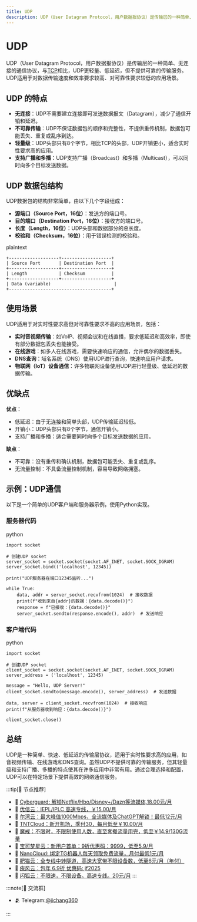 ```yaml
---
title: UDP
description: UDP（User Datagram Protocol，用户数据报协议）是传输层的一种简单、无连接的通信协议，与TCP相比，UDP更轻量、低延迟，但不提供可靠的传输服务。UDP适用于对数据传输速度和效率要求较高、对可靠性要求较低的应用场景。
---
```

# UDP

UDP（User Datagram Protocol，用户数据报协议）是传输层的一种简单、无连接的通信协议，与[TCP](/wiki/tcp)相比，UDP更轻量、低延迟，但不提供可靠的传输服务。UDP适用于对数据传输速度和效率要求较高、对可靠性要求较低的应用场景。

## UDP 的特点

- **无连接**：UDP不需要建立连接即可发送数据报文（Datagram），减少了通信开销和延迟。
- **不可靠传输**：UDP不保证数据包的顺序和完整性，不提供重传机制，数据包可能丢失、重复或乱序到达。
- **轻量级**：UDP头部只有8个字节，相比TCP的头部，UDP开销更小，适合实时性要求高的应用。
- **支持广播和多播**：UDP支持广播（Broadcast）和多播（Multicast），可以同时向多个目标发送数据。

## UDP 数据包结构

UDP数据包的结构非常简单，由以下几个字段组成：

- **源端口（Source Port，16位）**：发送方的端口号。
- **目的端口（Destination Port，16位）**：接收方的端口号。
- **长度（Length，16位）**：UDP头部和数据部分的总长度。
- **校验和（Checksum，16位）**：用于错误检测的校验和。

plaintext

```
+-------------------+-------------------+
| Source Port       | Destination Port  |
+-------------------+-------------------+
| Length            | Checksum          |
+-------------------+-------------------+
| Data (variable)                        |
+---------------------------------------+
```

## 使用场景

UDP适用于对实时性要求高但对可靠性要求不高的应用场景，包括：

- **实时音视频传输**：如VoIP、视频会议和在线直播，要求低延迟和高效率，即使有部分数据包丢失也能接受。
- **在线游戏**：如多人在线游戏，需要快速响应的通信，允许偶尔的数据丢失。
- **DNS查询**：域名系统（DNS）使用UDP进行查询，快速响应用户请求。
- **物联网（IoT）设备通信**：许多物联网设备使用UDP进行轻量级、低延迟的数据传输。

## 优缺点

**优点**：

- 低延迟：由于无连接和简单头部，UDP传输延迟较低。
- 开销小：UDP头部只有8个字节，通信开销小。
- 支持广播和多播：适合需要同时向多个目标发送数据的应用。

**缺点**：

- 不可靠：没有重传和确认机制，数据包可能丢失、重复或乱序。
- 无流量控制：不具备流量控制机制，容易导致网络拥塞。

## 示例：UDP通信

以下是一个简单的UDP客户端和服务器示例，使用Python实现。

### 服务器代码

python

```
import socket

# 创建UDP socket
server_socket = socket.socket(socket.AF_INET, socket.SOCK_DGRAM)
server_socket.bind(('localhost', 12345))

print("UDP服务器在端口12345监听...")

while True:
    data, addr = server_socket.recvfrom(1024)  # 接收数据
    print(f"收到来自{addr}的数据：{data.decode()}")
    response = f"已接收：{data.decode()}"
    server_socket.sendto(response.encode(), addr)  # 发送响应
```

### 客户端代码

python

```
import socket

# 创建UDP socket
client_socket = socket.socket(socket.AF_INET, socket.SOCK_DGRAM)
server_address = ('localhost', 12345)

message = "Hello, UDP Server!"
client_socket.sendto(message.encode(), server_address)  # 发送数据

data, server = client_socket.recvfrom(1024)  # 接收响应
print(f"从服务器收到响应：{data.decode()}")

client_socket.close()
```

## 总结

UDP是一种简单、快速、低延迟的传输层协议，适用于实时性要求高的应用，如音视频传输、在线游戏和DNS查询。虽然UDP不提供可靠的传输服务，但其轻量级和支持广播、多播的特点使其在许多应用中非常有用。通过合理选择和配置，UDP可以在特定场景下提供高效的网络通信服务。


:::tip[🎉 节点推荐]
- 🚀 [Cyberguard: 解锁Netflix/Hbo/Disney+/Dazn等流媒体,18.00元/月](https://www.cyberguard.best/#/register?code=XsreC0T5)<br>
- 🚀 [优信云：IEPL/IPLC 高速专线，￥15.00/月](https://www.优信云.com/#/register?code=JRtE5uIV)<br>
- 🚀 [尔湾云：最大峰值1000Mbps，全流媒体及ChatGPT解锁！最低12元/月](https://erwan6.net/auth/register?code=BoObCd)<br>
- 🚀 [TNTCloud：新开机场，季付30，每月低至￥10.00/月](https://haibing822.tntvipaff.cc/#/register?code=GtjJVgml)<br>
- 🚀 [魔戒：不限时，不限制使用人数，直至套餐流量用完，低至￥14.9/130G流量](https://mojie.app/#/register?code=sSdtPtLo)<br>
- 🚀 [宝可梦星云：新用户首单：9折优惠码：9999，低至5.9/月 ](https://a.suola.link/pokemon)<br>
- 🚀 [NanoCloud: 绑定TG机器人每天领取免费流量，月付最低1元/月](https://edu.uodoo.bid/auth/register?code=JMiOQDHf)<br>
- 🚀 [肥猫云：全专线中转隧道，高速大宽带不限设备数，低至6元/月（年付）](https://fchb1188.fcvipaff.cc/register?aff=X1vZd2wf)<br>
- 🚀 [疾风云：包年 6.9折 优惠码: jf2025](https://homes.tr25.cn?code=ReCm)<br>
- 🚀 [闪狐云：不限速，不限设备。高速专线。20元/月](https://inv02.ffaff.cc/register?aff=WQApz2pv)
:::

:::note[💬 交流群]

- 🫂 Telegram:[@jichang360](https://t.me/jichang360)

:::